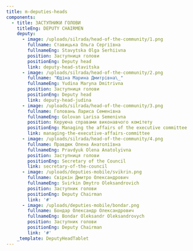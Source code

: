 ```yaml
---
title: m-deputies-heads
components:
  - title: ЗАСТУПНИКИ ГОЛОВИ
    titleEng: DEPUTY CHAIRMEN
    deputy:
      - image: /uploads/silrada/head-of-the-community/1.png
        fullname: Ставицька Ольга Сергіївна
        fullnameEng: Stavytska Olga Serhiivna
        position: Заступниця голови
        positionEng: Deputy head
        link: deputy-head-stavitska
      - image: /uploads/silrada/head-of-the-community/2.png
        fullname: "Юдіна Марина Дмитрівна\_"
        fullnameEng: Yudina Maryna Dmitrivna
        position: Заступниця голови
        positionEng: Deputy head
        link: deputy-head-judina
      - image: /uploads/silrada/head-of-the-community/3.png
        fullname: Головань Лариса Семенівна
        fullnameEng: Golovan Larisa Semenivna
        position: Керуюча справами виконавчого комітету
        positionEng: Managing the affairs of the executive committee
        link: managing-the-executive-affairs-committee
      - image: /uploads/silrada/head-of-the-community/4.png
        fullname: Правдюк Олена Анатоліївна
        fullnameEng: Pravdyuk Olena Anatolyivna
        position: Заступниця голови
        positionEng: Secretary of the Council
        link: secretary-of-the-council
      - image: /uploads/deputies-mobile/svikrin.png
        fullname: Свіркін Дмитро Олександрович
        fullnameEng: Svirkin Dmytro Oleksandrovich
        position: Заступник голови
        positionEng: Deputy Chairman
        link: '#'
      - image: /uploads/deputies-mobile/bondar.png
        fullname: Бондар Олександр Олександрович
        fullnameEng: Bondar Oleksandr Oleksandrovych
        position: Заступник голови
        positionEng: Deputy Chairman
        link: '#'
    _template: DeputyHeadTablet
---
```


